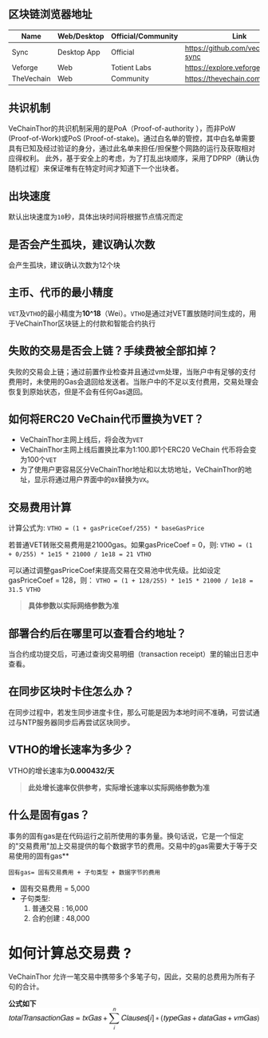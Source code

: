 ## 区块链浏览器地址

| Name| Web/Desktop | Official/Community | Link | 
| --- | --- | --- | --- |
| Sync | Desktop App | Official | https://github.com/vechain/thor-sync |
| Veforge | Web | Totient Labs  | https://explore.veforge.com/  |
| TheVechain | Web | Community  | https://thevechain.com/ |

## 共识机制
 VeChainThor的共识机制采用的是PoA（Proof-of-authority ），而非PoW (Proof-of-Work)或PoS (Proof-of-stake)。通过白名单的管控，其中白名单需要具有已知及经过验证的身分，通过此名单来担任/担保整个网路的运行及获取相对应得权利。 此外，基于安全上的考虑，为了打乱出块顺序，采用了DPRP（确认伪随机过程）来保证唯有在特定时间才知道下一个出块者。

## 出块速度
默认出块速度为`10`秒，具体出块时间将根据节点情况而定

## 是否会产生孤块，建议确认次数
会产生孤块，建议确认次数为12个块

## 主币、代币的最小精度
`VET`及`VTHO`的最小精度为**10^18**（Wei）。`VTHO`是通过对VET置放随时间生成的，用于VeChainThor区块链上的付款和智能合约执行

## 失败的交易是否会上链？手续费被全部扣掉？
失败的交易会上链；通过前置作业检查并且通过vm处理，当账户中有足够的支付费用时，未使用的Gas会退回给发送者。当账户中的不足以支付费用，交易处理会恢复到原始状态，但是不会有任何Gas退回。

## 如何将ERC20 VeChain代币置换为VET？
- VeChainThor主网上线后，将会改为`VET`
- VeChainThor主网上线后置换比率为1:100.即1个ERC20 VeChain 代币将会变为100个`VET`
- 为了使用户更容易区分VeChainThor地址和以太坊地址，VeChainThor的地址，显示将通过用户界面中的`0X`替换为`VX`。

## 交易费用计算
计算公式为:
`VTHO = (1 + gasPriceCoef/255) * baseGasPrice`

若普通VET转账交易费用是21000gas。如果gasPriceCoef = 0，则: 
`VTHO = (1 + 0/255) * 1e15 * 21000 / 1e18 = 21 VTHO`

可以通过调整gasPriceCoef来提高交易在交易池中优先级。比如设定gasPriceCoef = 128，则：
`VTHO = (1 + 128/255) * 1e15 * 21000 / 1e18 = 31.5 VTHO`

>**具体参数以实际网络参数为准**

## 部署合约后在哪里可以查看合约地址？
当合约成功提交后，可通过查询交易明细（transaction receipt）里的输出日志中查看。

## 在同步区块时卡住怎么办？
在同步过程中，若发生同步进度卡住，那么可能是因为本地时间不准确，可尝试通过与NTP服务器同步后再尝试区块同步。

## VTHO的增长速率为多少？
VTHO的增长速率为**0.000432/天**

>**此处增长速率仅供参考，实际增长速率以实际网络参数为准**
## 什么是固有gas？
事务的固有gas是在代码运行之前所使用的事务量。换句话说，它是一个恒定的"交易费用"加上交易提供的每个数据字节的费用。交易中的gas需要大于等于交易使用的固有gas**

```
固有gas= 固有交易费用 + 子句类型 + 数据字节的费用
```
- 固有交易费用 = 5,000
-  子句类型:
    1. 普通交易 : 16,000
    2. 合約创建 : 48,000


# 如何计算总交易费 ?
VeChainThor 允许一笔交易中携带多个多笔子句，因此，交易的总费用为所有子句的合计。

**公式如下**<br>
![totalTransactionGas](./Images/totalTransactionGas.svg)